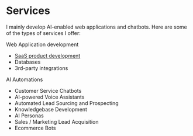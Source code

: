 # Services

I mainly develop AI-enabled web applications and chatbots. Here are some of the types of services I offer:

Web Application development
- [SaaS product development](/product-development.md)
- Databases
- 3rd-party integrations

AI Automations
- Customer Service Chatbots
- AI-powered Voice Assistants
- Automated Lead Sourcing and Prospecting
- Knowledgebase Development
- AI Personas
- Sales / Marketing Lead Acquisition
- Ecommerce Bots